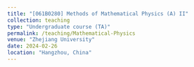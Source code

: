 ```yaml
---
title: "[061B0280] Methods of Mathematical Physics (A) II"
collection: teaching
type: "Undergraduate course (TA)"
permalink: /teaching/Mathematical-Physics
venue: "Zhejiang University"
date: 2024-02-26
location: "Hangzhou, China"
---
```


